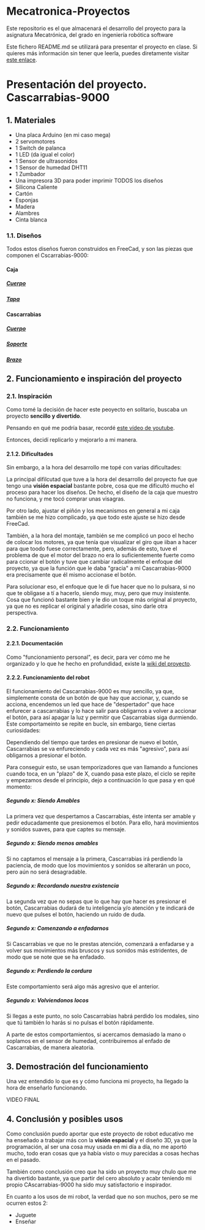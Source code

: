 # Mecatronica-Proyectos
Este repositorio es el que almacenará el desarrollo del proyecto para la asignatura Mecatrónica, del grado en ingeniería robótica software

Este fichero README.md se utilizará para presentar el proyecto en clase. Si quieres más información sin tener que leerla, puedes diretamente visitar [este enlace](https://github.com/evafc003/Mecatronica-Proyectos/wiki).

# Presentación del proyecto. Cascarrabias-9000

## 1. Materiales
* Una placa Arduino (en mi caso mega)
* 2 servomotores
* 1 Switch de palanca
* 1 LED (da igual el color)
* 1 Sensor de ultrasonidos
* 1 Sensor de humedad DHT11
* 1 Zumbador
* Una impresora 3D para poder imprimir TODOS los diseños
* Silicona Caliente
* Cartón
* Esponjas
* Madera
* Alambres
* Cinta blanca

### 1.1. Diseños
Todos estos diseños fueron construidos en FreeCad, y son las piezas que componen el Cscarrabias-9000:

#### Caja
##### [Cuerpo](https://github.com/evafc003/Mecatronica-Proyectos/blob/main/Dise%C3%B1os_definitivos_imprimibles/Caja/Caja.stl)
##### [Tapa](https://github.com/evafc003/Mecatronica-Proyectos/blob/main/Dise%C3%B1os_definitivos_imprimibles/Caja/Tapa.stl)
#### Cascarrabias
##### [Cuerpo](https://github.com/evafc003/Mecatronica-Proyectos/blob/main/Dise%C3%B1os_definitivos_imprimibles/Cascarrabias/Cascarrabias_con_mecanismo.stl)
##### [Soporte](https://github.com/evafc003/Mecatronica-Proyectos/blob/main/Dise%C3%B1os_definitivos_imprimibles/Cascarrabias/soporte.stl)
##### [Brazo](https://github.com/evafc003/Mecatronica-Proyectos/blob/main/Multimedia/Vídeos/brazo_cascarrabias.mp4)

## 2. Funcionamiento e inspiración del proyecto
### 2.1. Inspiración
Como tomé la decisión de hacer este peoyecto en solitario, buscaba un proyecto **sencillo y divertido**.

Pensando en qué me podría basar, recordé [este vídeo de youtube](https://youtu.be/wlslwdB9Z4g?feature=shared).

Entonces, decidí replicarlo y mejorarlo a mi manera.

#### 2.1.2. Dificultades
Sin embargo, a la hora del desarrollo me topé con varias dificultades:

La principal difilcutad que tuve a la hora del desarrollo del proyecto fue que tengo una **visión espacial** bastante pobre, cosa que me dificultó mucho el proceso para hacer los diseños. De hecho, el diseño de la caja que muestro no funciona, y me tocó comprar unas visagras.

Por otro lado, ajustar el piñón y los mecanismos en general a mi caja también se me hizo complicado, ya que todo este ajuste se hizo desde FreeCad.

También, a la hora del montaje, también se me complicó un poco el hecho de colocar los motores, ya que tenía que visualizar el giro que iiban a hacer para que toodo fuese correctamente, pero, además de esto, tuve el problema de que el motor del brazo no era lo suficientemente fuerte como para ccionar el botón y tuve que cambiar radicalmente el enfoque del proyecto, ya que la función que le daba "gracia" a mi Cascarrabias-9000 era precisamente que él mismo accionase el botón.

Para solucionar eso, el enfoque que le di fue hacer que no lo pulsara, si no que te obligase a tí a hacerlo, siendo muy, muy, pero que muy insistente. Cosa que funcionó bastante bien y le dio un toque más original al proyecto, ya que no es replicar el original y añadirle cosas, sino darle otra perspectiva.

### 2.2. Funcionamiento

#### 2.2.1. Documentación
Como "funcionamiento personal", es decir, para ver cómo me he organizado y lo que he hecho en profundidad, existe la [wiki del proyecto](https://github.com/evafc003/Mecatronica-Proyectos/wiki).

#### 2.2.2. Funcionamiento del robot
El funcionamiento del Cascarrabias-9000 es muy sencillo, ya que, simplemente consta de un botón de que hay que accionar, y, cuando se acciona, encendemos un led que hace de "despertador" que hace enfurecer a cascarrabias y lo hace salir para obligarnos a volver a accionar el botón, para así apagar la luz y permitir que Cascarrabias siga durmiendo. Este comportameinto se repite en bucle, sin embargo, tiene ciertas curiosidades:

Dependiendo del tiempo que tardes en presionar de nuevo el botón, Cascarrabias se va enfureciendo y cada vez es más "agresivo", para así obligarnos a presionar el botón.

Para conseguir esto, se usan temporizadores que van llamando a funciones cuando toca, en un "plazo" de X, cuando pasa este plazo, el ciclo se repite y empezamos desde el principio, dejo a continuación lo que pasa y en qué momento:

##### Segundo x: Siendo Amables

La primera vez que despertamos a Cascarrabias, éste intenta ser amable y pedir educadamente que presionemos el botón. Para ello, hará movimientos y sonidos suaves, para que captes su mensaje.

##### Segundo x: Siendo menos amables

Si no captamos el mensaje a la primera, Cascarrabias irá perdiendo la paciencia, de modo que los movimientos y sonidos se alterarán un poco, pero aún no será desagradable.

##### Segundo x: Recordando nuestra existencia

La segunda vez que no sepas que lo que hay que hacer es presionar el botón, Cascarrabias dudará de tu inteligencia y/o atención y te indicará de nuevo que pulses el botón, haciendo un ruido de duda.

##### Segundo x: Comenzando a enfadarnos

Si Cascarrabias ve que no le prestas atención, comenzará a enfadarse y a volver sus movimientos más bruscos y sus sonidos más estridentes, de modo que se note que se ha enfadado.

##### Segundo x: Perdiendo la cordura

Este comportamiento será algo más agresivo que el anterior.

##### Segundo x: Volviendonos locos

Si llegas a este punto, no solo Cascarrabias habrá perdido los modales, sino que tú también lo harás si no pulsas el botón rápidamente.

A parte de estos comportamientos, si acercamos demasiado la mano o soplamos en el sensor de humedad, contribuiremos al enfado de Cascarrabias, de manera aleatoria.

## 3. Demostración del funcionamiento

Una vez entendido lo que es y cómo funciona mi proyecto, ha llegado la hora de enseñarlo funcionando.

VIDEO FINAL

## 4. Conclusión y posibles usos
Como conclusión puedo aportar que este proyecto de robot educativo me ha enseñado a trabajar más con la **visión espacial** y el diseño 3D, ya que la programación, al ser una cosa muy usada en mi día a día, no me aportó mucho, todo eran cosas que ya había visto o muy parecidas a cosas hechas en el pasado.

También como conclusión creo que ha sido un proyecto muy chulo que me ha divertido bastante, ya que partir del cero absoluto y acabr teniendo mi propio CAscarrabias-9000 ha sido muy satisfactorio e inspirador.

En cuanto a los usos de mi robot, la verdad que no son muchos, pero se me ocurren estos 2:
* Juguete
* Enseñar
